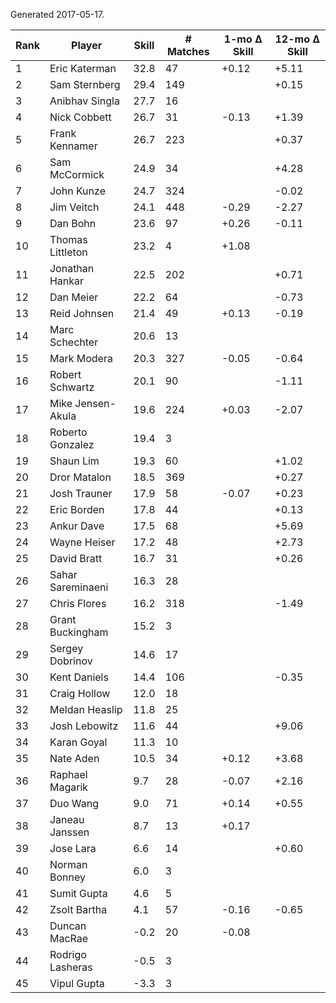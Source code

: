 Generated 2017-05-17.

| Rank | Player            | Skill | # Matches | 1-mo Δ Skill | 12-mo Δ Skill |
|------|-------------------|-------|-----------|--------------|---------------|
|    1 | Eric Katerman     |  32.8 |        47 |        +0.12 |         +5.11 |
|    2 | Sam Sternberg     |  29.4 |       149 |              |         +0.15 |
|    3 | Anibhav Singla    |  27.7 |        16 |              |               |
|    4 | Nick Cobbett      |  26.7 |        31 |        -0.13 |         +1.39 |
|    5 | Frank Kennamer    |  26.7 |       223 |              |         +0.37 |
|    6 | Sam McCormick     |  24.9 |        34 |              |         +4.28 |
|    7 | John Kunze        |  24.7 |       324 |              |         -0.02 |
|    8 | Jim Veitch        |  24.1 |       448 |        -0.29 |         -2.27 |
|    9 | Dan Bohn          |  23.6 |        97 |        +0.26 |         -0.11 |
|   10 | Thomas Littleton  |  23.2 |         4 |        +1.08 |               |
|   11 | Jonathan Hankar   |  22.5 |       202 |              |         +0.71 |
|   12 | Dan Meier         |  22.2 |        64 |              |         -0.73 |
|   13 | Reid Johnsen      |  21.4 |        49 |        +0.13 |         -0.19 |
|   14 | Marc Schechter    |  20.6 |        13 |              |               |
|   15 | Mark Modera       |  20.3 |       327 |        -0.05 |         -0.64 |
|   16 | Robert Schwartz   |  20.1 |        90 |              |         -1.11 |
|   17 | Mike Jensen-Akula |  19.6 |       224 |        +0.03 |         -2.07 |
|   18 | Roberto Gonzalez  |  19.4 |         3 |              |               |
|   19 | Shaun Lim         |  19.3 |        60 |              |         +1.02 |
|   20 | Dror Matalon      |  18.5 |       369 |              |         +0.27 |
|   21 | Josh Trauner      |  17.9 |        58 |        -0.07 |         +0.23 |
|   22 | Eric Borden       |  17.8 |        44 |              |         +0.13 |
|   23 | Ankur Dave        |  17.5 |        68 |              |         +5.69 |
|   24 | Wayne Heiser      |  17.2 |        48 |              |         +2.73 |
|   25 | David Bratt       |  16.7 |        31 |              |         +0.26 |
|   26 | Sahar Sareminaeni |  16.3 |        28 |              |               |
|   27 | Chris Flores      |  16.2 |       318 |              |         -1.49 |
|   28 | Grant Buckingham  |  15.2 |         3 |              |               |
|   29 | Sergey Dobrinov   |  14.6 |        17 |              |               |
|   30 | Kent Daniels      |  14.4 |       106 |              |         -0.35 |
|   31 | Craig Hollow      |  12.0 |        18 |              |               |
|   32 | Meldan Heaslip    |  11.8 |        25 |              |               |
|   33 | Josh Lebowitz     |  11.6 |        44 |              |         +9.06 |
|   34 | Karan Goyal       |  11.3 |        10 |              |               |
|   35 | Nate Aden         |  10.5 |        34 |        +0.12 |         +3.68 |
|   36 | Raphael Magarik   |   9.7 |        28 |        -0.07 |         +2.16 |
|   37 | Duo Wang          |   9.0 |        71 |        +0.14 |         +0.55 |
|   38 | Janeau Janssen    |   8.7 |        13 |        +0.17 |               |
|   39 | Jose Lara         |   6.6 |        14 |              |         +0.60 |
|   40 | Norman Bonney     |   6.0 |         3 |              |               |
|   41 | Sumit Gupta       |   4.6 |         5 |              |               |
|   42 | Zsolt Bartha      |   4.1 |        57 |        -0.16 |         -0.65 |
|   43 | Duncan MacRae     |  -0.2 |        20 |        -0.08 |               |
|   44 | Rodrigo Lasheras  |  -0.5 |         3 |              |               |
|   45 | Vipul Gupta       |  -3.3 |         3 |              |               |
